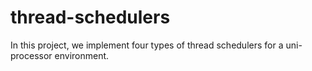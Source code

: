 # thread-schedulers
In this project, we implement four types of thread schedulers for a uni-processor environment.
